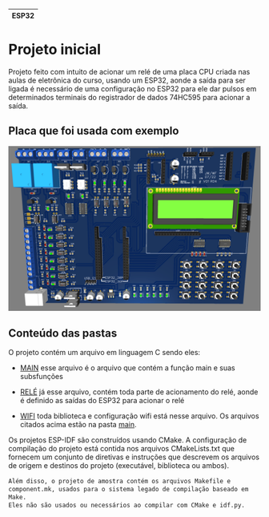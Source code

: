 | ESP32 | 
| ----- |

# Projeto inicial

Projeto feito com intuito de acionar um relé de uma placa CPU criada nas aulas de eletrônica do curso, usando um ESP32, aonde a saída para ser ligada é necessário de uma configuração no ESP32 para ele dar pulsos em determinados terminais do registrador de dados 74HC595 para acionar a saída.



## Placa que foi usada com exemplo
![image_board](https://github.com/JoseWRPereira/esp32_io_ihm/blob/main/img/esp32_IO-top3D.PNG)

## Conteúdo das pastas

O projeto contém um arquivo em linguagem C sendo eles:
* [MAIN](main/main.c) esse arquivo é o arquivo que contém a função main e suas subsfunções

* [RELÉ](main/acionamento_rele/acio_rele.c) já esse arquivo, contém toda parte de acionamento do relé, aonde é definido as saídas do ESP32 para acionar o relé

* [WIFI](main/wifi/wifi.c) toda biblioteca e configuração wifi está nesse arquivo. 
Os arquivos citados acima estão na pasta [main](main).

Os projetos ESP-IDF são construídos usando CMake. A configuração de compilação do projeto está contida nos arquivos CMakeLists.txt que fornecem um conjunto de diretivas e instruções que descrevem os arquivos de origem e destinos do projeto (executável, biblioteca ou ambos).
```
Além disso, o projeto de amostra contém os arquivos Makefile e component.mk, usados ​​para o sistema legado de compilação baseado em Make.
Eles não são usados ​​ou necessários ao compilar com CMake e idf.py.
